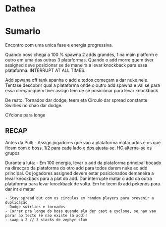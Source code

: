 # Dathea

# Sumario

Encontro  com uma unica fase e energia progressiva.

Quando boss chega a 100 % spawna 2 adds grandes, 1 na main platform e outro em uma das outras 3 plataformas. Quando o add morre quem tiver assigned deve posicionar se de maneira
a levar knockback para essa plataforma.
INTERRUPT AT ALL TIMES.

Add spwana off tank apanha o add e todos começam a dar nuke nele. Tentase descobrir qual a plataforma onde o outro add spawna e vai se para essa direçao quem tiver assign tem de se posicionar para levar knockback

De resto.
Tornados dar dodge. teem eta
Circulo dar spread constante
Swirlies no chao dar dodge.

CYclone para longe

## RECAP

Antes da Pull:
	- Assign jogadores que vao a plataforma matar adds e os que ficam com o boss. 1/2 para cada lado e dps ajusta-se. HC alterna-se os grupos

Durante a luta:
	- Em 100 energia, levar o add da plataforma principal bocado na direcçao da plataforma do otro add para todos darem nuke ao add principal. Os jogadores assigned devem estar posicionados
demaneira a levar knockback para a plat do add. Dar interrupte matar o add da outra plataforma para levar knockback de volta. Em hc teem tb add pekenos para dar int e matar

	- Stay spread out com os circulos em random players para prevenir a duplicação
	- Dodge swirlies e tornados
	- Correr pra longe do boss quando ela der cast a cyclone, se nao vao parar ao tecto (e nao existe lá add)!
	- swap a 2 // 3 stacks de zephyr slam